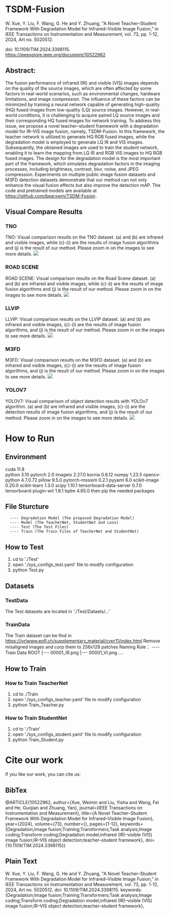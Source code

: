 # TSDM-Fusion
W. Xue, Y. Liu, F. Wang, G. He and Y. Zhuang, "A Novel Teacher–Student Framework With Degradation Model for Infrared–Visible Image Fusion," in IEEE Transactions on Instrumentation and Measurement, vol. 73, pp. 1-12, 2024, Art no. 5020512.

doi: 10.1109/TIM.2024.3398115.
https://ieeexplore.ieee.org/document/10522962

## Abstract:
The fusion performance of infrared (IR) and visible (VIS) images depends on the quality of the source images, which are often affected by some factors in real-world scenarios, such as environmental changes, hardware limitations, and image compression. The influence of these factors can be minimized by training a neural network capable of generating high-quality (HQ) fused images from low-quality (LQ) source images. However, in real-world conditions, it is challenging to acquire paired LQ source images and their corresponding HQ fused images for network training. To address this issue, we propose a novel teacher–student framework with a degradation model for IR–VIS image fusion, namely, TSDM-Fusion. In this framework, the teacher network is utilized to generate HQ RGB fused images, while the degradation model is employed to generate LQ IR and VIS images. Subsequently, the obtained images are used to train the student network, enabling it to learn the mapping from LQ IR and RGB VIS images to HQ RGB fused images. The design for the degradation model is the most important part of the framework, which simulates degradation factors in the imaging processes, including brightness, contrast, blur, noise, and JPEG compression. Experiments on multiple public image fusion datasets and M3FD detection datasets demonstrate that our method can not only enhance the visual fusion effects but also improve the detection mAP. The code and pretrained models are available at https://github.com/bearxwm/TSDM-Fusion .

## Visual Compare Results
### TNO
TNO: Visual comparison results on the TNO dataset. (a) and (b) are infrared and visible images, while (c)-(i) are the results of image fusion algorithms and (j) is the result of our method. Please zoom in on the images to see more details. ![](./ComparedImages/TNO.png)
### ROAD SCENE
ROAD SCENE: Visual comparison results on the Road Scene dataset. (a) and (b) are infrared and visible images, while (c)-(i) are the results of image fusion algorithms and (j) is the result of our method. Please zoom in on the images to see more details. ![](./ComparedImages/ROAD.png)
### LLVIP
LLVIP: Visual comparison results on the LLVIP dataset. (a) and (b) are infrared and visible images, (c)-(i) are the results of image fusion algorithms, and (j) is the result of our method. Please zoom in on the images to see more details. ![](./ComparedImages/LLVIP.png) 
### M3FD
M3FD: Visual comparison results on the M3FD dataset. (a) and (b) are infrared and visible images, (c)-(i) are the results of image fusion algorithms, and (j) is the result of our method. Please zoom in on the images to see more details. ![](./ComparedImages/M3FD.png)
### YOLOV7
YOLOV7: Visual comparison of object detection results with YOLOv7 algorithm. (a) and (b) are infrared and visible images, (c)-(i) are the detection results of image fusion algorithms, and (j) is the result of our method. Please zoom in on the images to see more details. ![](./ComparedImages/YOLOV7.png)

# How to Run
## Environment
cuda	                    11.8	
python	                  3.10
pytorch	                  2.0
imageio                   2.27.0
kornia                    0.6.12
numpy                     1.23.5
opencv-python             4.7.0.72
pillow                    9.5.0
pytorch-msssim            0.2.1
pyyaml                    6.0
scikit-image              0.20.0
scikit-learn              1.3.0
scipy                     1.10.1
tensorboard-data-server   0.7.0
tensorboard-plugin-wit    1.8.1
tqdm                      4.65.0 
then pip the needed packages

## File Sturcture
      ---- Degradation Model (The proposed Degradation Model)
      ---- Model (The TeacherNet, StudentNet and Loss)
      ---- Test (The Test Files)
      ---- Train (The Train Files of TeacherNet and StudentNet)

## How to Test
1. cd to './Test'
2. open './sys_configs_test.yaml' file to modify configuration
3. python Test.py

## Datasets
### TestData
The Test datasets are located in './Test/Dataets/...'
### TrainData
The Train dataset can be find in https://ivrlwww.epfl.ch/supplementary_material/cvpr11/index.html
Remove misaligned images and corp them to 256x128 patches
Naming Rule：
      ---- Train Data ROOT
          |--- 00001_IR.png
          |--- 00001_VI.png
              ....

## How to Train
### How to Train TeacherNet
1. cd to ./Train
2. open './sys_configs_teacher.yaml' file to modify configuration
3. python Train_Teacher.py

### How to Train StudentNet
1. cd to './Train'
2. open './sys_configs_student.yaml' file to modify configuration
3. python Train_Student.py


# Cite our work
If you like our work, you can cite us:

## BibTex
@ARTICLE{10522962,
  author={Xue, Weimin and Liu, Yisha and Wang, Fei and He, Guojian and Zhuang, Yan},
  journal={IEEE Transactions on Instrumentation and Measurement}, 
  title={A Novel Teacher–Student Framework With Degradation Model for Infrared–Visible Image Fusion}, 
  year={2024},
  volume={73},
  number={},
  pages={1-12},
  keywords={Degradation;Image fusion;Training;Transformers;Task analysis;Image coding;Transform coding;Degradation model;infrared (IR)–visible (VIS) image fusion;IR–VIS object detection;teacher–student framework},
  doi={10.1109/TIM.2024.3398115}}
  
## Plain Text
W. Xue, Y. Liu, F. Wang, G. He and Y. Zhuang, "A Novel Teacher–Student Framework With Degradation Model for Infrared–Visible Image Fusion," in IEEE Transactions on Instrumentation and Measurement, vol. 73, pp. 1-12, 2024, Art no. 5020512, doi: 10.1109/TIM.2024.3398115.
keywords: {Degradation;Image fusion;Training;Transformers;Task analysis;Image coding;Transform coding;Degradation model;infrared (IR)–visible (VIS) image fusion;IR–VIS object detection;teacher–student framework},




